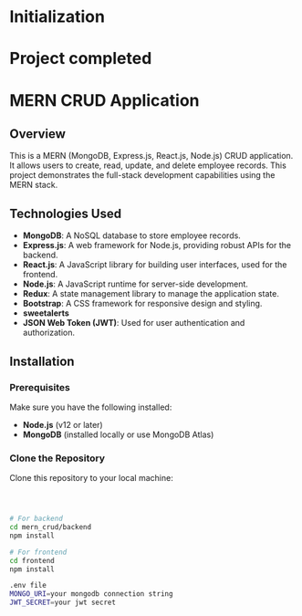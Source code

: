 # Initialization
# Project completed
# MERN CRUD Application

## Overview

This is a MERN (MongoDB, Express.js, React.js, Node.js) CRUD application. It allows users to create, read, update, and delete employee records. This project demonstrates the full-stack development capabilities using the MERN stack.

## Technologies Used

- **MongoDB**: A NoSQL database to store employee records.
- **Express.js**: A web framework for Node.js, providing robust APIs for the backend.
- **React.js**: A JavaScript library for building user interfaces, used for the frontend.
- **Node.js**: A JavaScript runtime for server-side development.
- **Redux**: A state management library to manage the application state.
- **Bootstrap**: A CSS framework for responsive design and styling.
- **sweetalerts**
- **JSON Web Token (JWT)**: Used for user authentication and authorization.

## Installation

### Prerequisites

Make sure you have the following installed:

- **Node.js** (v12 or later)
- **MongoDB** (installed locally or use MongoDB Atlas)

### Clone the Repository

Clone this repository to your local machine:

```bash



# For backend
cd mern_crud/backend
npm install

# For frontend
cd frontend
npm install

.env file
MONGO_URI=your mongodb connection string
JWT_SECRET=your jwt secret

